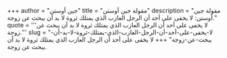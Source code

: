 +++
author = "جين أوستن"
title = "مقولة جين أوستن"
description = "مقولة جين أوستن: لا يخفى على أحد أن الرجل العازب الذي يمتلك ثروة لا بد أن يبحث عن زوجة."
quote = '''لا يخفى على أحد أن الرجل العازب الذي يمتلك ثروة لا بد أن يبحث عن زوجة.'''
slug = "لا-يخفى-على-أحد-أن-الرجل-العازب-الذي-يمتلك-ثروة-لا-بد-أن-يبحث-عن-زوجة"
+++
لا يخفى على أحد أن الرجل العازب الذي يمتلك ثروة لا بد أن يبحث عن زوجة.
